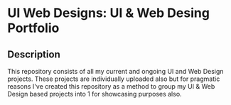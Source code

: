 # UI Web Designs: UI & Web Desing Portfolio

## Description

This repository consists of all my current and ongoing UI and Web Design projects. These projects are individually uploaded also but for pragmatic reasons I've created this repository as a method to group my UI & Web Design based projects into 1 for showcasing purposes also.
